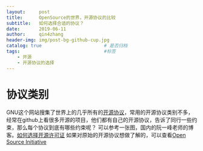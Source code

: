 ```yaml
---
layout:     post
title:      OpenSource的世界，开源协议的比较
subtitle:   如何选择合适的协议？
date:       2019-06-11
author:     qin4zhang
header-img: img/post-bg-github-cup.jpg 
catalog: true 						# 是否归档
tags:								#标签
    - 开源
    - 开源协议的选择
---
```


# 协议类别
GNU这个网站搜集了世界上的几乎所有的[开源协议](http://www.gnu.org/licenses/license-list.html)，常用的开源协议类别不多，经常在github上看很多开源的项目，他们都有自己的开源协议，告诉了同行一些约束，那么每个协议到底有哪些约束呢？
可以参考一张图，国内的阮一峰老师的博客。[如何选择开源许可证](http://www.ruanyifeng.com/blog/2011/05/how_to_choose_free_software_licenses.html)
如果对原始的开源协议想做了解的，可以查看[Open Source Initiative](https://opensource.org/licenses/alphabetical)

